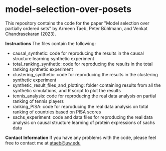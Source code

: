 # model-selection-over-posets

This repository contains the code for the paper "Model selection over partially ordered sets" by Armeen Taeb, Peter Bühlmann, and Venkat Chandrasekaran (2023).

**Instructions**
The files contain the following:
- causal_synthetic: code for reproducing the results in the causal structure learning synthetic experiment
- total_ranking_synthetic: code for reproducing the results in the total ranking synthetic experiment
- clustering_synthetic: code for reproducing the results in the clustering synthetic experiment
- synthetic_result_files_and_plotting: folder containing results from all the synthetic simulations, and R script to plot the results
- tennis_analysis: code for reproducing the real data analysis on partial ranking of tennis players
- ranking_PISA: code for reproducing the real data analysis on total ranking of countries based on PISA scores
- sachs_experiment: code and data files for reproducing the real data analysis on causal structure learning of protein expressions of sachs data

**Contact Information**
If you have any problems with the code, please feel free to contact me at ataeb@uw.edu
